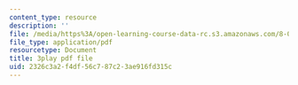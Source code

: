 ```yaml
---
content_type: resource
description: ''
file: /media/https%3A/open-learning-course-data-rc.s3.amazonaws.com/8-01sc-classical-mechanics-fall-2016/2326c3a2f4df56c787c23ae916fd315c_oILq3xz_XtU.pdf
file_type: application/pdf
resourcetype: Document
title: 3play pdf file
uid: 2326c3a2-f4df-56c7-87c2-3ae916fd315c
---
```

